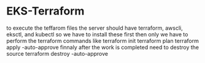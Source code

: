 # EKS-Terraform

to execute the teffarom files 
the server should have terraform, awscli, eksctl, and kubectl so we have to install these first 
then only we have to perform the terraform commands like 
terraform init
terraform plan
terraform apply -auto-approve
finnaly after the work is completed need to destroy the source
terraform destroy -auto-approve
